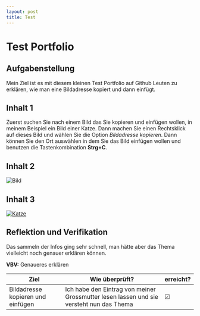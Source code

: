 ```yaml
---
layout: post
title: Test
---
```


# Test Portfolio

## Aufgabenstellung

Mein Ziel ist es mit diesem kleinen Test Portfolio auf Github Leuten zu erklären, wie man eine Bildadresse kopiert und dann einfügt.

## Inhalt 1

Zuerst suchen Sie nach einem Bild das Sie kopieren und einfügen wollen, in meinem Beispiel ein Bild einer Katze. Dann machen Sie einen Rechtsklick auf dieses Bild und wählen Sie die Option *Bildadresse kopieren*. Dann können Sie den Ort auswählen in dem Sie das Bild einfügen wollen und benutzen die Tastenkombination **Strg+C**.

## Inhalt 2

![Bild](https://imgur.com/a/Rlk1aaV.png)

## Inhalt 3

[![Katze](https://img.youtube.com/vi/F99W8Q51lF8/default.jpg)](https://www.youtube.com/watch?v=F99W8Q51lF8)

## Reflektion und Verifikation

Das sammeln der Infos ging sehr schnell, man hätte aber das Thema vielleicht noch genauer erklären können.

**VBV:** Genaueres erklären

| Ziel| Wie überprüft?|erreicht?| 
| ---| ---|---| 
| Bildadresse kopieren und einfügen | Ich habe den Eintrag von meiner Grossmutter lesen lassen und sie versteht nun das Thema|  ☑ |
